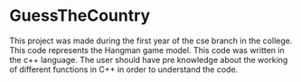 # GuessTheCountry
This project was made during the first year of the cse branch in the college.
This code represents the Hangman game model.
This code was written in the c++ language.
The user should have pre knowledge about the working of different functions in C++ in order to understand the code.

